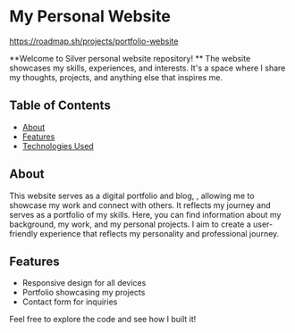 # My Personal Website

https://roadmap.sh/projects/portfolio-website

**Welcome to Silver personal website repository! **
The website showcases my skills, experiences, and interests. It's a space where I share my thoughts, projects, and anything else that inspires me.

## Table of Contents

- [About](#about)
- [Features](#features)
- [Technologies Used](#technologies-used)

## About

This website serves as a digital portfolio and blog, , allowing me to showcase my work and connect with others. It reflects my journey and serves as a portfolio of my skills. Here, you can find information about my background, my work, and my personal projects. I aim to create a user-friendly experience that reflects my personality and professional journey. 

## Features

- Responsive design for all devices
- Portfolio showcasing my projects
- Contact form for inquiries


Feel free to explore the code and see how I built it!
  
